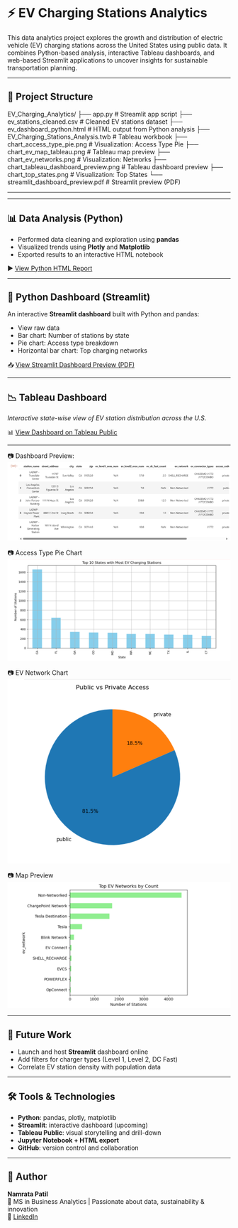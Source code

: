 # ⚡ EV Charging Stations Analytics

This data analytics project explores the growth and distribution of electric vehicle (EV) charging stations across the United States using public data. It combines Python-based analysis, interactive Tableau dashboards, and web-based Streamlit applications to uncover insights for sustainable transportation planning.

---

## 📁 Project Structure

EV_Charging_Analytics/ ├── app.py # Streamlit app script ├── ev_stations_cleaned.csv # Cleaned EV stations dataset ├── ev_dashboard_python.html # HTML output from Python analysis ├── EV_Charging_Stations_Analysis.twb # Tableau workbook ├── chart_access_type_pie.png # Visualization: Access Type Pie ├── chart_ev_map_tableau.png # Tableau map preview ├── chart_ev_networks.png # Visualization: Networks ├── chart_tableau_dashboard_preview.png # Tableau dashboard preview ├── chart_top_states.png # Visualization: Top States └── streamlit_dashboard_preview.pdf # Streamlit preview (PDF)

---


---

## 📊 Data Analysis (Python)

- Performed data cleaning and exploration using **pandas**
- Visualized trends using **Plotly** and **Matplotlib**
- Exported results to an interactive HTML notebook

▶️ [View Python HTML Report](https://namratap1908.github.io/ev-charging-analytics/ev_dashboard_python.html)

---

## 🐍 Python Dashboard (Streamlit)

An interactive **Streamlit dashboard** built with Python and pandas:
- View raw data
- Bar chart: Number of stations by state
- Pie chart: Access type breakdown
- Horizontal bar chart: Top charging networks

📥 [View Streamlit Dashboard Preview (PDF)](https://github.com/Namratap1908/ev-charging-analytics/blob/main/EV_Charging_Stations_Analysis.twb)

---

## 📉 Tableau Dashboard

*Interactive state-wise view of EV station distribution across the U.S.*

📊 [View Dashboard on Tableau Public](EV_Charging_Stations_Analysis.twb)  

---

📷 Dashboard Preview:  
![Tableau Dashboard Preview](https://github.com/Namratap1908/ev-charging-analytics/blob/main/chart_tableau_dashboard_preview.png.png)

📷 Access Type Pie Chart
   ![Access Type Pie](https://github.com/Namratap1908/ev-charging-analytics/blob/main/chart_access_type_pie.png.png)

📷 EV Network Chart
   ![EV Networks](https://github.com/Namratap1908/ev-charging-analytics/blob/main/chart_ev_networks.png.png)

📷 Map Preview
    ![EV Map Tableau](https://github.com/Namratap1908/ev-charging-analytics/blob/main/chart_ev_map_tableau.png.png)

 


---

## 🚀 Future Work
- Launch and host **Streamlit** dashboard online
- Add filters for charger types (Level 1, Level 2, DC Fast)
- Correlate EV station density with population data

---

## 🛠️ Tools & Technologies
- **Python**: pandas, plotly, matplotlib
- **Streamlit**: interactive dashboard (upcoming)
- **Tableau Public**: visual storytelling and drill-down
- **Jupyter Notebook + HTML export**
- **GitHub**: version control and collaboration

---

## 👤 Author  
**Namrata Patil**  
📍 MS in Business Analytics | Passionate about data, sustainability & innovation  
🔗 [LinkedIn](https://www.linkedin.com/in/patil1namrata)

